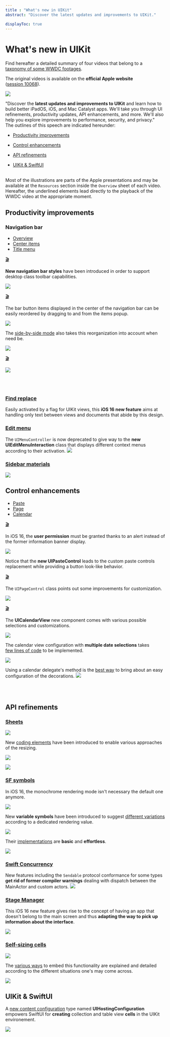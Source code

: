 ```yaml
---
title : "What's new in UIKit"
abstract: "Discover the latest updates and improvements to UIKit."

displayToc: true
---
```


# What's new in UIKit
Find hereafter a detailed summary of four videos that belong to a [taxonomy&nbsp;of&nbsp;some&nbsp;WWDC&nbsp;footages](../../).

The original videos is available on the **official Apple website** ([session&nbsp;10068](https://developer.apple.com/videos/play/wwdc2022//10068/)).

![](../../../../../images/iOSdev/wwdc22-10068.png)

"Discover the **latest updates and improvements to UIKit** and learn how to build better iPadOS, iOS, and Mac Catalyst apps. We'll take you through UI refinements, productivity updates, API enhancements, and more. We'll also help you explore improvements to performance, security, and privacy."
</br>
The outlines of this speech are indicated hereunder:
- [Productivity&nbsp;improvements](#productivity-improvements)

- [Control&nbsp;enhancements](#control-enhancements)

- [API&nbsp;refinements](#api-refinements)

- [UIKit&nbsp;&&nbsp;SwiftUI](#uikit-swiftui)

</br>Most of the illustrations are parts of the Apple presentations and may be available at the `Resources` section inside the `Overview` sheet of each video.
</br>Hereafter, the underlined elements lead directly to the playback of the WWDC video at the appropriate moment.
</br>

## Productivity improvements
### Navigation bar
<ul class="nav nav-tabs" role="tablist">
    <li class="nav-item" role="presentation">
        <a class="nav-link active"
           data-bs-toggle="tab" 
           href="#ProductivityNavBars"
           id="ProductivityNavBars_tab"
           role="tab" 
           aria-selected="true">Overview</a>
    </li>
    <li class="nav-item" role="presentation">
        <a class="nav-link"
           data-bs-toggle="tab" 
           href="#ProductivityNavBarCenter"
           id="ProductivityNavBarCenter_tab"
           role="tab" 
           aria-selected="false">Center&nbsp;items</a>
    </li>
    <li class="nav-item" role="presentation">
        <a class="nav-link"
           data-bs-toggle="tab" 
           href="#ProductivityNavBarTitle"
           id="ProductivityNavBarTitle_tab"
           role="tab" 
           aria-selected="false">Title&nbsp;menu</a>
    </li>
</ul>

<div class="tab-content">
<div class="tab-pane show active" id="ProductivityNavBars" role="tabpanel">

<a alt="Click to playback the footage at the appropriate moment." href="https://developer.apple.com/videos/play/wwdc2022/10068/?time=82">🎬</a>

**New navigation bar styles** have been introduced in order to support desktop class toolbar capabilities.

![](../../../../../images/iOSdev/wwdc22-10068-ProductivityNavBarNew.png)

</div>

<div class="tab-pane" id="ProductivityNavBarCenter" role="tabpanel">

<a alt="Click to playback the footage at the appropriate moment." href="https://developer.apple.com/videos/play/wwdc2022/10068/?time=115">🎬</a>

The bar button items displayed in the center of the navigation bar can be easily reordered by dragging to and from the items popup.

![](../../../../../images/iOSdev/wwdc22-10068-ProductivityNavBarCenter_1.png)

The [side-by-side&nbsp;mode](https://developer.apple.com/videos/play/wwdc2022/10068/?time=145) also takes this reorganization into account when need be.

![](../../../../../images/iOSdev/wwdc22-10068-ProductivityNavBarCenter_2.png)

</div>

<div class="tab-pane" id="ProductivityNavBarTitle" role="tabpanel">

<a alt="Click to playback the footage at the appropriate moment." href="https://developer.apple.com/videos/play/wwdc2022/10068/?time=162">🎬</a>

![](../../../../../images/iOSdev/wwdc22-10068-ProductivityNavBarTitle.png)
</div>
</div>
</br></br>

### [Find&nbsp;replace](https://developer.apple.com/videos/play/wwdc2022/10068/?time=209)
Easily activated by a flag for UIKit views, this **iOS&nbsp;16 new feature** aims at handling only text between views and documents that abide by this design.
</br>
### [Edit&nbsp;menu](https://developer.apple.com/videos/play/wwdc2022/10068/?time=257)
The `UIMenuController` is now deprecated to give way to the **new UIEditMenuInteraction** class that displays different context menus according to their activation.
![](../../../../../images/iOSdev/wwdc22-10068-ProductivityEditMenu.png)
### [Sidebar&nbsp;materials](https://developer.apple.com/videos/play/wwdc2022/10068/?time=317)
![](../../../../../images/iOSdev/wwdc22-10068-ProductivitySidebar.png)

## Control&nbsp;enhancements
<ul class="nav nav-tabs" role="tablist">
    <li class="nav-item" role="presentation">
        <a class="nav-link active"
           data-bs-toggle="tab" 
           href="#ControlPaste"
           id="ControlPaste_tab"
           role="tab" 
           aria-selected="true">Paste</a>
    </li>
    <li class="nav-item" role="presentation">
        <a class="nav-link"
           data-bs-toggle="tab" 
           href="#ControlPage"
           id="ControlPage_tab"
           role="tab" 
           aria-selected="false">Page</a>
    </li>
    <li class="nav-item" role="presentation">
        <a class="nav-link"
           data-bs-toggle="tab" 
           href="#ControlCalendar"
           id="ControlCalendar_tab"
           role="tab" 
           aria-selected="false">Calendar</a>
    </li>
</ul>

<div class="tab-content">
<div class="tab-pane show active" id="ControlPaste" role="tabpanel">

<a alt="Click to playback the footage at the appropriate moment." href="https://developer.apple.com/videos/play/wwdc2022/10068/?time=646">🎬</a>

In iOS&nbsp;16, the **user permission** must be granted thanks to an alert instead of the former information banner display.

![](../../../../../images/iOSdev/wwdc22-10068-ControlPasteControl.png)

Notice that the **new UIPasteControl** leads to the custom paste controls replacement while providing a button look-like behavior.
</div>

<div class="tab-pane" id="ControlPage" role="tabpanel">

<a alt="Click to playback the footage at the appropriate moment." href="https://developer.apple.com/videos/play/wwdc2022/10068/?time=593">🎬</a>

The `UIPageControl` class points out some improvements for customization.

![](../../../../../images/iOSdev/wwdc22-10068-ControlPageControl.png)

</div>

<div class="tab-pane" id="ControlCalendar" role="tabpanel">

<a alt="Click to playback the footage at the appropriate moment." href="https://developer.apple.com/videos/play/wwdc2022/10068/?time=382">🎬</a>

The **UICalendarView** new component comes with various possible selections and customizations.

![](../../../../../images/iOSdev/wwdc22-10068-ControlCalendar_1.png)

The calendar view configuration with **multiple date selections** takes [few&nbsp;lines&nbsp;of&nbsp;code](https://developer.apple.com/videos/play/wwdc2022/10068/?time=473) to be implemented.

![](../../../../../images/iOSdev/wwdc22-10068-ControlCalendar_2.png)

Using a calendar delegate's method is the [best&nbsp;way](https://developer.apple.com/videos/play/wwdc2022/10068/?time=547) to bring about an easy configuration of the decorations.
![](../../../../../images/iOSdev/wwdc22-10068-ControlCalendar_3.png)
</div>
</div>
</br></br>

## API&nbsp;refinements
### [Sheets](https://developer.apple.com/videos/play/wwdc2022/10068/?time=723)
![](../../../../../images/iOSdev/wwdc22-10068-APISheets_1.png)

New [coding&nbsp;elements](https://developer.apple.com/videos/play/wwdc2022/10068/?time=741) have been introduced to enable various approaches of the resizing.

![](../../../../../images/iOSdev/wwdc22-10068-APISheets_2.png)

![](../../../../../images/iOSdev/wwdc22-10068-APISheets_3.png)

### [SF&nbsp;symbols](https://developer.apple.com/videos/play/wwdc2022/10068/?time=818)
In iOS&nbsp;16, the monochrome rendering mode isn't necessary the default one anymore.

![](../../../../../images/iOSdev/wwdc22-10068-APISymbols_1.png)

New **variable symbols** have been introduced to suggest [different&nbsp;variations](https://developer.apple.com/videos/play/wwdc2022/10068/?time=895) according to a dedicated rendering value.

![](../../../../../images/iOSdev/wwdc22-10068-APISymbols_2.png)

Their [implementations](https://developer.apple.com/videos/play/wwdc2022/10068/?time=949) are **basic** and **effortless**.

![](../../../../../images/iOSdev/wwdc22-10068-APISymbols_3.png)
### [Swift&nbsp;Concurrency](https://developer.apple.com/videos/play/wwdc2022/10068/?time=1005)
New features including the `Sendable` protocol conformance for some types **get rid of former compiler warnings** dealing with dispatch between the MainActor and custom actors.
![](../../../../../images/iOSdev/wwdc22-10068-APIConcurrency.png)
### [Stage&nbsp;Manager](https://developer.apple.com/videos/play/wwdc2022/10068/?time=1105)
This iOS&nbsp;16 new feature gives rise to the concept of having an app that doesn't belong to the main screen and thus **adapting the way to pick up information about the interface**.

![](../../../../../images/iOSdev/wwdc22-10068-APIStageManager.png)
### [Self-sizing&nbsp;cells](https://developer.apple.com/videos/play/wwdc2022/10068/?time=1145)
![](../../../../../images/iOSdev/wwdc22-10068-APISelfSizingCells_1.png)

The [various&nbsp;ways](https://developer.apple.com/videos/play/wwdc2022/10068/?time=1183) to embed this functionality are explained and detailed according to the different situations one's may come across.

![](../../../../../images/iOSdev/wwdc22-10068-APISelfSizingCells_2.png)
## UIKit&nbsp;&&nbsp;SwiftUI
A [new&nbsp;content&nbsp;configuration](https://developer.apple.com/videos/play/wwdc2022/10068/?time=1303) type named **UIHostingConfiguration** empowers SwiftUI for **creating** collection and table view **cells** in the UIKit environement.

![](../../../../../images/iOSdev/wwdc22-10068-UIKitAndSwiftUI.png)
